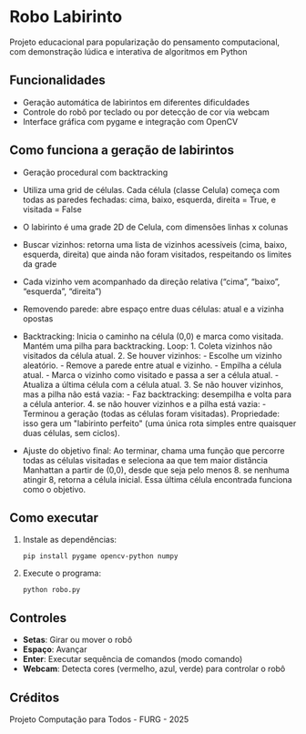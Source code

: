 # Robo Labirinto

Projeto educacional para popularização do pensamento computacional, com demonstração lúdica e interativa de algoritmos em Python

## Funcionalidades

- Geração automática de labirintos em diferentes dificuldades
- Controle do robô por teclado ou por detecção de cor via webcam
- Interface gráfica com pygame e integração com OpenCV

## Como funciona a geração de labirintos

- Geração procedural com backtracking
- Utiliza uma grid de células. Cada célula (classe Celula) começa com todas as paredes fechadas: cima, baixo, esquerda, direita = True, e visitada = False
- O labirinto é uma grade 2D de Celula, com dimensões linhas x colunas
- Buscar vizinhos: retorna uma lista de vizinhos acessíveis (cima, baixo, esquerda, direita) que ainda não foram visitados, respeitando os limites da grade
- Cada vizinho vem acompanhado da direção relativa (“cima”, “baixo”, “esquerda”, “direita”)
- Removendo parede: abre espaço entre duas células: atual e a vizinha opostas
- Backtracking: Inicia o caminho na célula (0,0) e marca como visitada. Mantém uma pilha para backtracking.
   Loop:
      1. Coleta vizinhos não visitados da célula atual.
      2. Se houver vizinhos:
         - Escolhe um vizinho aleatório.
         - Remove a parede entre atual e vizinho.
         - Empilha a célula atual.
         - Marca o vizinho como visitado e passa a ser a célula atual.
         - Atualiza a última célula com a célula atual.
      3. Se não houver vizinhos, mas a pilha não está vazia:
         - Faz backtracking: desempilha e volta para a célula anterior.
      4. se não houver vizinhos e a pilha está vazia:
         - Terminou a geração (todas as células foram visitadas).
   Propriedade: isso gera um "labirinto perfeito" (uma única rota simples entre quaisquer duas células, sem ciclos).

- Ajuste do objetivo final:
   Ao terminar, chama uma função que percorre todas as células visitadas e seleciona aa que tem maior distância Manhattan a partir de (0,0), desde que seja pelo menos 8. se nenhuma atingir 8, retorna a célula inicial. Essa última célula encontrada funciona como o objetivo.

## Como executar

1. Instale as dependências:
   ```
   pip install pygame opencv-python numpy
   ```
2. Execute o programa:
   ```
   python robo.py
   ```

## Controles

- **Setas**: Girar ou mover o robô
- **Espaço**: Avançar
- **Enter**: Executar sequência de comandos (modo comando)
- **Webcam**: Detecta cores (vermelho, azul, verde) para controlar o robô

## Créditos

Projeto Computação para Todos - FURG - 2025